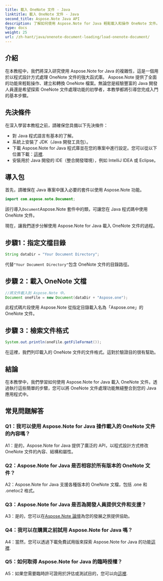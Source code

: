 ```yaml
---
title: 載入 OneNote 文件 - Java
linktitle: 載入 OneNote 文件 - Java
second_title: Aspose.Note Java API
description: 了解如何使用 Aspose.Note for Java 輕鬆載入和操作 OneNote 文件。針對 Java 開發人員的綜合教程。
type: docs
weight: 25
url: /zh-hant/java/onenote-document-loading/load-onenote-document/
---
```

## 介紹

在本教程中，我們將深入研究使用 Aspose.Note for Java 的複雜性，這是一個用於以程式設計方式處理 OneNote 文件的強大函式庫。 Aspose.Note 提供了全面的功能來輕鬆操作、建立和轉換 OneNote 檔案。無論您是經驗豐富的 Java 開發人員還是希望探索 OneNote 文件處理功能的初學者，本教學都將引導您完成入門的基本步驟。

## 先決條件

在深入學習本教程之前，請確保您具備以下先決條件：

- 對 Java 程式語言有基本的了解。
- 系統上安裝了 JDK（Java 開發工具包）。
- 下載 Aspose.Note for Java 程式庫並在您的專案中進行設定。您可以從以下位置下載：[這裡](https://releases.aspose.com/note/java/).
- 安裝用於 Java 開發的 IDE（整合開發環境），例如 IntelliJ IDEA 或 Eclipse。

## 導入包

首先，請確保在 Java 專案中匯入必要的套件以使用 Aspose.Note 功能。

```java
import com.aspose.note.Document;
```

該行導入`Document`Aspose.Note 套件中的類，可讓您在 Java 程式碼中使用 OneNote 文件。

現在，讓我們逐步分解使用 Aspose.Note for Java 載入 OneNote 文件的過程。

## 步驟1：指定文檔目錄

```java
String dataDir = "Your Document Directory";
```

代替`"Your Document Directory"`包含 OneNote 文件的目錄路徑。

## 步驟 2：載入 OneNote 文檔

```java
//將文件載入到 Aspose.Note 中。
Document oneFile = new Document(dataDir + "Aspose.one");
```

此程式碼片段使用 Aspose.Note 從指定目錄載入名為「Aspose.one」的 OneNote 文件。

## 步驟 3：檢索文件格式

```java
System.out.println(oneFile.getFileFormat());
```

在這裡，我們列印載入的 OneNote 文件的文件格式。這對於驗證目的很有幫助。

## 結論

在本教學中，我們學習如何使用 Aspose.Note for Java 載入 OneNote 文件。透過執行這些簡單的步驟，您可以將 OneNote 文件處理功能無縫整合到您的 Java 應用程式中。

## 常見問題解答

### Q1：我可以使用 Aspose.Note for Java 操作載入的 OneNote 文件的內容嗎？

A1：是的，Aspose.Note for Java 提供了廣泛的 API，以程式設計方式修改 OneNote 文件的內容、結構和屬性。

### Q2：Aspose.Note for Java 是否相容於所有版本的 OneNote 文件？

A2：Aspose.Note for Java 支援各種版本的 OneNote 文檔，包括 .one 和 .onetoc2 格式。

### Q3：Aspose.Note for Java 是否為開發人員提供文件和支援？

 A3：是的，您可以在[Aspose.Note 論壇](https://forum.aspose.com/c/note/28)為您的發展之旅提供協助。

### Q4：我可以在購買之前試用 Aspose.Note for Java 嗎？

 A4：當然，您可以透過下載免費試用版來探索 Aspose.Note for Java 的功能[這裡](https://releases.aspose.com/).

### Q5：如何取得 Aspose.Note for Java 的臨時授權？

 A5：如果您需要臨時許可證用於評估或測試目的，您可以向[這裡](https://purchase.aspose.com/temporary-license/).

